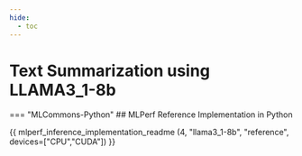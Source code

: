 ```yaml
---
hide:
  - toc
---
```


# Text Summarization using LLAMA3_1-8b

=== "MLCommons-Python"
    ## MLPerf Reference Implementation in Python
    
{{ mlperf_inference_implementation_readme (4, "llama3_1-8b", "reference", devices=["CPU","CUDA"]) }}